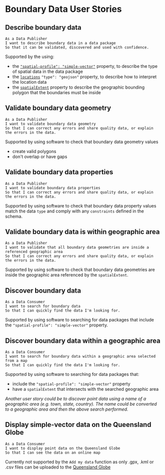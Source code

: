 # Boundary Data User Stories

## Describe boundary data

```
As a Data Publisher
I want to describe boundary data in a data package
So that it can be validated, discovered and used with confidence.
```

Supported by the using:
- the [`"spatial-profile": "simple-vector"`](https://research.okfn.org/spatial-data-package-investigation/#package-level-) property, to describe the type of spatial data in the data package
- the [`locations`](https://research.okfn.org/spatial-data-package-investigation/#point-datasets) `"type": "geojson"` property, to describe how to interpret the location data
- the [`spatialExtent`](https://hackmd.io/s/SyyEbQuEM#Describe-and-validate-the-spatial-extent-of-point-data) property to describe the geographic bounding polygon that the boundaries must be inside

## Validate boundary data geometry

```
As a Data Publisher
I want to validate boundary data geometry
So that I can correct any errors and share quality data, or explain the errors in the data.
```

Supported by using software to check that boundary data geometry values
- create valid polygons
- don't overlap or have gaps

## Validate boundary data properties

```
As a Data Publisher
I want to validate boundary data properties
So that I can correct any errors and share quality data, or explain the errors in the data.
```

Supported by using software to check that boundary data property values match the data `type` and comply with any `constraints` defined in the schema.

## Validate boundary data is within geographic area

```
As a Data Publisher
I want to validate that all boundary data geometries are inside a referenced geographic area
So that I can correct any errors and share quality data, or explain the errors in the data.
```

Supported by using software to check that boundary data geometries are inside the geographic area referenced by the `spatialExtent`.

## Discover boundary data

```
As a Data Consumer
I want to search for boundary data
So that I can quickly find the data I'm looking for.
```

Supported by using software to searching for data packages that include the `"spatial-profile": "simple-vector"` property.

## Discover boundary data within a geographic area

```
As a Data Consumer
I want to search for boundary data within a geographic area selected from a map
So that I can quickly find the data I'm looking for.
```

Supported by using software to searching for data packages that:
- include the `"spatial-profile": "simple-vector"` property
- have a `spatialExtent` that intersects with the searched geographic area

*Another user story could be to discover point data using a name of a geographic area (e.g. town, state, country). The name could be converted to  a geographic area and then the above search performed.*

## Display simple-vector data on the Queensland Globe

```
As a Data Consumer
I want to display point data on the Queensland Globe
So that I can see the data on an online map
```

Currently not supported by the `Add my data` function as only .gpx, .kml or .csv files  can be uploaded to the [Queensland Globe](https://qldglobe.information.qld.gov.au/)
